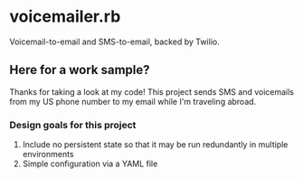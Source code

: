 # voicemailer.rb
Voicemail-to-email and SMS-to-email, backed by Twilio.

## Here for a work sample?
Thanks for taking a look at my code! This project sends SMS and voicemails from my US phone number to my email while I'm traveling abroad.

### Design goals for this project 
1. Include no persistent state so that it may be run redundantly in multiple environments
2. Simple configuration via a YAML file
